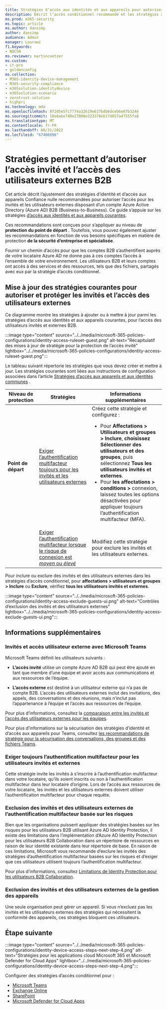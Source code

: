 ```yaml
---
title: Stratégies d’accès aux identités et aux appareils pour autoriser l’accès B2B des utilisateurs invités et externes - Microsoft 365 pour les | Microsoft Docs
description: Décrit l’accès conditionnel recommandé et les stratégies associées pour protéger l’accès des invités et des utilisateurs externes.
ms.prod: m365-security
ms.topic: article
ms.author: dansimp
author: dansimp
audience: Admin
manager: Laurawi
f1.keywords:
- NOCSH
ms.reviewer: martincoetzer
ms.custom:
- it-pro
- goldenconfig
ms.collection:
- M365-identity-device-management
- M365-security-compliance
- m365solution-identitydevice
- m365solution-scenario
- zerotrust-solution
- highpri
ms.technology: mdo
ms.openlocfilehash: 872d5e5fc7774a32619e637bdb6dceb6e07b324e
ms.sourcegitcommit: 10e6abe740e27000e223378eb17d657a47555fa8
ms.translationtype: MT
ms.contentlocale: fr-FR
ms.lasthandoff: 08/31/2022
ms.locfileid: "67466896"
---
```

# <a name="policies-for-allowing-guest-access-and-b2b-external-user-access"></a>Stratégies permettant d’autoriser l’accès invité et l’accès des utilisateurs externes B2B

Cet article décrit l’ajustement des stratégies d’identité et d’accès aux appareils Confiance nulle recommandées pour autoriser l’accès pour les invités et les utilisateurs externes disposant d’un compte Azure Active Directory (Azure AD) B2B (Business-to-Business). Ce guide s’appuie sur les stratégies [d’accès aux identités et aux appareils courantes](identity-access-policies.md).

Ces recommandations sont conçues pour s’appliquer au niveau de **protection du point de départ** . Toutefois, vous pouvez également ajuster les recommandations en fonction de vos besoins spécifiques en matière de protection **de la sécurité d’entreprise et spécialisée**.

Fournir un chemin d’accès pour que les comptes B2B s’authentifient auprès de votre locataire Azure AD ne donne pas à ces comptes l’accès à l’ensemble de votre environnement. Les utilisateurs B2B et leurs comptes ont accès à des services et des ressources, tels que des fichiers, partagés avec eux par la stratégie d’accès conditionnel.

## <a name="updating-the-common-policies-to-allow-and-protect-guests-and-external-user-access"></a>Mise à jour des stratégies courantes pour autoriser et protéger les invités et l’accès des utilisateurs externes

Ce diagramme montre les stratégies à ajouter ou à mettre à jour parmi les stratégies d’accès aux identités et aux appareils courantes, pour l’accès des utilisateurs invités et externes B2B.

:::image type="content" source="../../media/microsoft-365-policies-configurations/identity-access-ruleset-guest.png" alt-text="Récapitulatif des mises à jour de stratégie pour la protection de l’accès invité" lightbox="../../media/microsoft-365-policies-configurations/identity-access-ruleset-guest.png":::

Le tableau suivant répertorie les stratégies que vous devez créer et mettre à jour. Les stratégies courantes sont liées aux instructions de configuration associées dans l’article [Stratégies d’accès aux appareils et aux identités communes](identity-access-policies.md) .

|Niveau de protection|Stratégies|Informations supplémentaires|
|---|---|---|
|**Point de départ**|[Exiger l’authentification multifacteur toujours pour les invités et les utilisateurs externes](identity-access-policies.md#require-mfa-based-on-sign-in-risk)|Créez cette stratégie et configurez : <ul><li>Pour **Affectations > Utilisateurs et groupes > Inclure**, **choisissez Sélectionner des utilisateurs et des groupes**, puis sélectionnez **Tous les utilisateurs invités et externes**.</li><li>Pour **les affectations > conditions >** connexion, laissez toutes les options désactivées pour appliquer toujours l’authentification multifacteur (MFA).</li></ul>|
||[Exiger l’authentification multifacteur lorsque le risque de connexion est *moyen* ou *élevé*](identity-access-policies.md#require-mfa-based-on-sign-in-risk)|Modifiez cette stratégie pour exclure les invités et les utilisateurs externes.|

Pour inclure ou exclure des invités et des utilisateurs externes dans les stratégies d’accès conditionnel, pour **affectations > utilisateurs et groupes > Inclure** ou **Exclure**, vérifiez **tous les utilisateurs invités et externes**.

:::image type="content" source="../../media/microsoft-365-policies-configurations/identity-access-exclude-guests-ui.png" alt-text="Contrôles d’exclusion des invités et des utilisateurs externes" lightbox="../../media/microsoft-365-policies-configurations/identity-access-exclude-guests-ui.png":::

## <a name="more-information"></a>Informations supplémentaires

### <a name="guests-and-external-user-access-with-microsoft-teams"></a>Invités et accès utilisateur externe avec Microsoft Teams

Microsoft Teams définit les utilisateurs suivants :

- **L’accès invité** utilise un compte Azure AD B2B qui peut être ajouté en tant que membre d’une équipe et avoir accès aux communications et aux ressources de l’équipe.

- **L’accès externe** est destiné à un utilisateur externe qui n’a pas de compte B2B. L’accès des utilisateurs externes inclut des invitations, des appels, des conversations et des réunions, mais n’inclut pas l’appartenance à l’équipe et l’accès aux ressources de l’équipe.

Pour plus d’informations, consultez la [comparaison entre les invités et l’accès des utilisateurs externes pour les équipes](/microsoftteams/communicate-with-users-from-other-organizations#compare-external-and-guest-access).

Pour plus d’informations sur la sécurisation des stratégies d’identité et d’accès aux appareils pour Teams, consultez [les recommandations de stratégie pour la sécurisation des conversations, des groupes et des fichiers Teams](teams-access-policies.md).

### <a name="require-mfa-always-for-guest-and-external-users"></a>Exiger toujours l’authentification multifacteur pour les utilisateurs invités et externes

Cette stratégie invite les invités à s’inscrire à l’authentification multifacteur dans votre locataire, qu’ils soient inscrits ou non à l’authentification multifacteur dans leur locataire d’origine. Lors de l’accès aux ressources de votre locataire, les invités et les utilisateurs externes doivent utiliser l’authentification multifacteur pour chaque requête.

### <a name="excluding-guests-and-external-users-from-risk-based-mfa"></a>Exclusion des invités et des utilisateurs externes de l’authentification multifacteur basée sur les risques

Bien que les organisations puissent appliquer des stratégies basées sur les risques pour les utilisateurs B2B utilisant Azure AD Identity Protection, il existe des limitations dans l’implémentation d’Azure AD Identity Protection pour les utilisateurs B2B Collaboration dans un répertoire de ressources en raison de leur identité existante dans leur répertoire de base. En raison de ces limitations, Microsoft vous recommande d’exclure les invités des stratégies d’authentification multifacteur basées sur les risques et d’exiger que ces utilisateurs utilisent toujours l’authentification multifacteur.

Pour plus d’informations, consultez [Limitations de Identity Protection pour les utilisateurs B2B Collaboration](/azure/active-directory/identity-protection/concept-identity-protection-b2b#limitations-of-identity-protection-for-b2b-collaboration-users).

### <a name="excluding-guests-and-external-users-from-device-management"></a>Exclusion des invités et des utilisateurs externes de la gestion des appareils

Une seule organisation peut gérer un appareil. Si vous n’excluez pas les invités et les utilisateurs externes des stratégies qui nécessitent la conformité des appareils, ces stratégies bloquent ces utilisateurs.

## <a name="next-step"></a>Étape suivante

:::image type="content" source="../../media/microsoft-365-policies-configurations/identity-device-access-steps-next-step-4.png" alt-text="Stratégies pour les applications cloud Microsoft 365 et Microsoft Defender for Cloud Apps" lightbox="../../media/microsoft-365-policies-configurations/identity-device-access-steps-next-step-4.png":::

Configurer des stratégies d’accès conditionnel pour :

- [Microsoft Teams](teams-access-policies.md)
- [Exchange Online](secure-email-recommended-policies.md)
- [SharePoint](sharepoint-file-access-policies.md)
- [Microsoft Defender for Cloud Apps](mcas-saas-access-policies.md)
 
